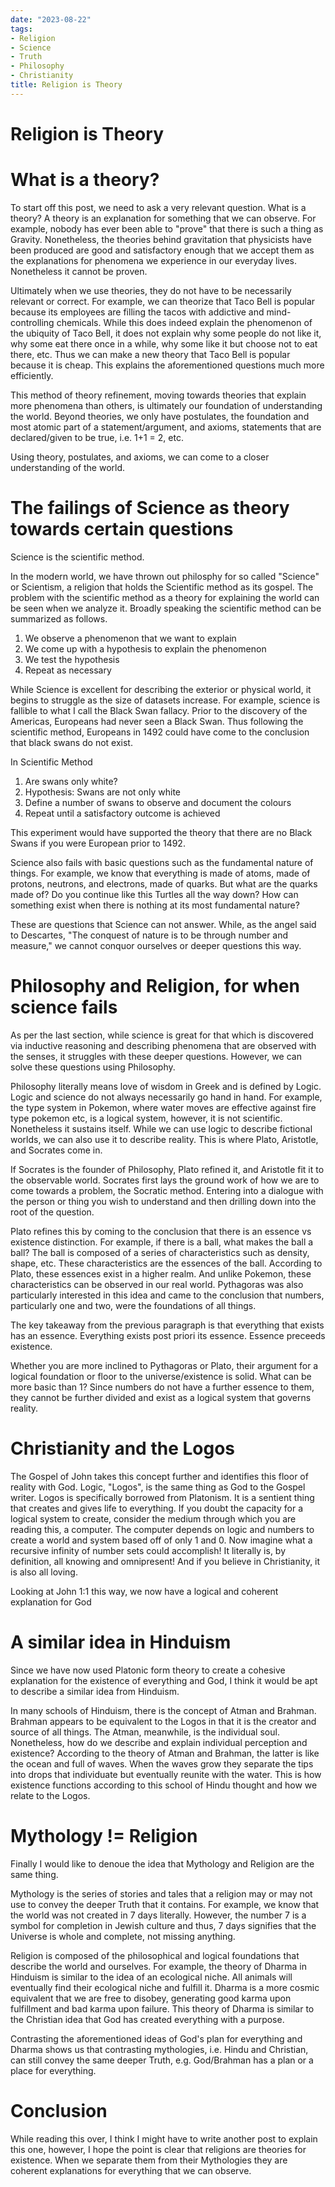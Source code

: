 ```yaml
---
date: "2023-08-22"
tags:
- Religion
- Science
- Truth
- Philosophy
- Christianity
title: Religion is Theory
---
```


# Religion is Theory

# What is a theory? 

To start off this post, we need to ask a very relevant question. What is a theory? A theory is an explanation for something that we can observe. For example, nobody has ever been able to "prove" that there is such a thing as Gravity. Nonetheless, the theories behind gravitation that physicists have been produced are good and satisfactory enough that we accept them as the explanations for phenomena we experience in our everyday lives. Nonetheless it cannot be proven. 

Ultimately when we use theories, they do not have to be necessarily relevant or correct. For example, we can theorize that Taco Bell is popular because its employees are filling the tacos with addictive and mind-controlling chemicals. While this does indeed explain the phenomenon of the ubiquity of Taco Bell, it does not explain why some people do not like it, why some eat there once in a while, why some like it but choose not to eat there, etc. Thus we can make a new theory that Taco Bell is popular because it is cheap. This explains the aforementioned questions much more efficiently. 

This method of theory refinement, moving towards theories that explain more phenomena than others, is ultimately our foundation of understanding the world. Beyond theories, we only have postulates, the foundation and most atomic part of a statement/argument, and axioms, statements that are declared/given to be true, i.e. 1+1 = 2, etc. 

Using theory, postulates, and axioms, we can come to a closer understanding of the world. 

# The failings of Science as theory towards certain questions  

Science is the scientific method. 

In the modern world, we have thrown out philosphy for so called "Science" or Scientism, a religion that holds the Scientific method as its gospel. The problem with the scientific method as a theory for explaining the world can be seen when we analyze it. Broadly speaking the scientific method can be summarized as follows. 

1. We observe a phenomenon that we want to explain
2. We come up with a hypothesis to explain the phenomenon
3. We test the hypothesis
4. Repeat as necessary

While Science is excellent for describing the exterior or physical world, it begins to struggle as the size of datasets increase. For example, science is fallible to what I call the Black Swan fallacy. Prior to the discovery of the Americas, Europeans had never seen a Black Swan. Thus following the scientific method, Europeans in 1492 could have come to the conclusion that black swans do not exist. 

In Scientific Method 
1. Are swans only white?
2. Hypothesis: Swans are not only white
3. Define a number of swans to observe and document the colours 
4. Repeat until a satisfactory outcome is achieved

This experiment would have supported the theory that there are no Black Swans if you were European prior to 1492. 

Science also fails with basic questions such as the fundamental nature of things. For example, we know that everything is made of atoms, made of protons, neutrons, and electrons, made of quarks. But what are the quarks made of? Do you continue like this Turtles all the way down? How can something exist when there is nothing at its most fundamental nature?

These are questions that Science can not answer. While, as the angel said to Descartes, "The conquest of nature is to be through number and measure," we cannot conquor ourselves or deeper questions this way. 

# Philosophy and Religion, for when science fails 

As per the last section, while science is great for that which is discovered via inductive reasoning and describing phenomena that are observed with the senses, it struggles with these deeper questions. However, we can solve these questions using Philosophy. 

Philosophy literally means love of wisdom in Greek and is defined by Logic. Logic and science do not always necessarily go hand in hand. For example, the type system in Pokemon, where water moves are effective against fire type pokemon etc, is a logical system, however, it is not scientific. Nonetheless it sustains itself. While we can use logic to describe fictional worlds, we can also use it to describe reality. This is where Plato, Aristotle, and Socrates come in. 

If Socrates is the founder of Philosophy, Plato refined it, and Aristotle fit it to the observable world. Socrates first lays the ground work of how we are to come towards a problem, the Socratic method. Entering into a dialogue with the person or thing you wish to understand and then drilling down into the root of the question. 

Plato refines this by coming to the conclusion that there is an essence vs existence distinction. For example, if there is a ball, what makes the ball a ball? The ball is composed of a series of characteristics such as density, shape, etc. These characteristics are the essences of the ball. According to Plato, these essences exist in a higher realm. And unlike Pokemon, these characteristics can be observed in our real world. Pythagoras was also particularly interested in this idea and came to the conclusion that numbers, particularly one and two, were the foundations of all things. 

The key takeaway from the previous paragraph is that everything that exists has an essence. Everything exists post priori its essence. Essence preceeds existence. 

Whether you are more inclined to Pythagoras or Plato, their argument for a logical foundation or floor to the universe/existence is solid. What can be more basic than 1? Since numbers do not have a further essence to them, they cannot be further divided and exist as a logical system that governs reality. 

# Christianity and the Logos

The Gospel of John takes this concept further and identifies this floor of reality with God. Logic, "Logos", is the same thing as God to the Gospel writer. Logos is specifically borrowed from Platonism. It is a sentient thing that creates and gives life to everything. If you doubt the capacity for a logical system to create, consider the medium through which you are reading this, a computer. The computer depends on logic and numbers to create a world and system based off of only 1 and 0. Now imagine what a recursive infinity of number sets could accomplish! It literally is, by definition, all knowing and omnipresent! And if you believe in Christianity, it is also all loving. 

Looking at John 1:1 this way, we now have a logical and coherent explanation for God 

# A similar idea in Hinduism

Since we have now used Platonic form theory to create a cohesive explanation for the existence of everything and God, I think it would be apt to describe a similar idea from Hinduism. 

In many schools of Hinduism, there is the concept of Atman and Brahman. Brahman appears to be equivalent to the Logos in that it is the creator and source of all things. The Atman, meanwhile, is the individual soul. Nonetheless, how do we describe and explain individual perception and existence? According to the theory of Atman and Brahman, the latter is like the ocean and full of waves. When the waves grow they separate the tips into drops that individuate but eventually reunite with the water. This is how existence functions according to this school of Hindu thought and how we relate to the Logos. 

# Mythology != Religion

Finally I would like to denoue the idea that Mythology and Religion are the same thing. 

Mythology is the series of stories and tales that a religion may or may not use to convey the deeper Truth that it contains. For example, we know that the world was not created in 7 days literally. However, the number 7 is a symbol for completion in Jewish culture and thus, 7 days signifies that the Universe is whole and complete, not missing anything. 

Religion is composed of the philosophical and logical foundations that describe the world and ourselves. For example, the theory of Dharma in Hinduism is similar to the idea of an ecological niche. All animals will eventually find their ecological niche and fulfill it. Dharma is a more cosmic equivalent that we are free to disobey, generating good karma upon fulfillment and bad karma upon failure. This theory of Dharma is similar to the Christian idea that God has created everything with a purpose. 

Contrasting the aforementioned ideas of God's plan for everything and Dharma shows us that contrasting mythologies, i.e. Hindu and Christian, can still convey the same deeper Truth, e.g. God/Brahman has a plan or a place for everything. 

# Conclusion 

While reading this over, I think I might have to write another post to explain this one, however, I hope the point is clear that religions are theories for existence. When we separate them from their Mythologies they are coherent explanations for everything that we can observe. 


